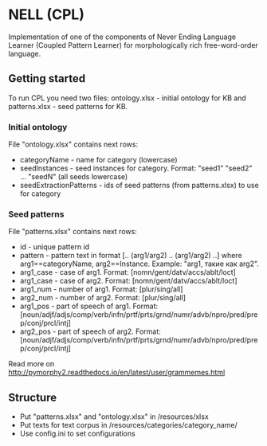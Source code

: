 # NELL (CPL)

Implementation of one of the components of Never Ending Language Learner (Coupled Pattern Learner) for morphologically rich free-word-order language.

## Getting started

To run CPL you need two files: ontology.xlsx - initial ontology for KB and patterns.xlsx - seed patterns for KB.

### Initial ontology

File "ontology.xlsx" contains next rows:
 * categoryName - name for category (lowercase)
 * seedInstances - seed instances for category. Format: "seed1" "seed2" ... "seedN" (all seeds lowercase)
 * seedExtractionPatterns - ids of seed patterns (from patterns.xlsx) to use for category

### Seed patterns

File "patterns.xlsx" contains next rows:
 * id - unique pattern id
 * pattern - pattern text in format [.. (arg1/arg2) .. (arg1/arg2) ..] where arg1==categoryName, arg2==Instance. Example: "arg1, такие как arg2".
 * arg1_case - case of arg1. Format: [nomn/gent/datv/accs/ablt/loct]
 * arg1_case - case of arg2. Format: [nomn/gent/datv/accs/ablt/loct]
 * arg1_num - number of arg1. Format: [plur/sing/all]
 * arg2_num - number of arg2. Format: [plur/sing/all]
 * arg1_pos - part of speech of arg1. Format: [noun/adjf/adjs/comp/verb/infn/prtf/prts/grnd/numr/advb/npro/pred/prep/conj/prcl/intj]
 * arg2_pos - part of speech of arg2. Format: [noun/adjf/adjs/comp/verb/infn/prtf/prts/grnd/numr/advb/npro/pred/prep/conj/prcl/intj]

Read more on http://pymorphy2.readthedocs.io/en/latest/user/grammemes.html

## Structure

 * Put "patterns.xlsx" and "ontology.xlsx" in /resources/xlsx
 * Put texts for text corpus in /resources/categories/category_name/
 * Use config.ini to set configurations
